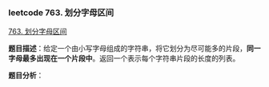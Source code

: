 ### leetcode 763. 划分字母区间

[763. 划分字母区间](https://leetcode-cn.com/problems/partition-labels/)

**题目描述**：给定一个由小写字母组成的字符串，将它划分为尽可能多的片段，**同一字母最多出现在一个片段中**。返回一个表示每个字符串片段的长度的列表。

**题目分析**：

&emsp;&emsp;
